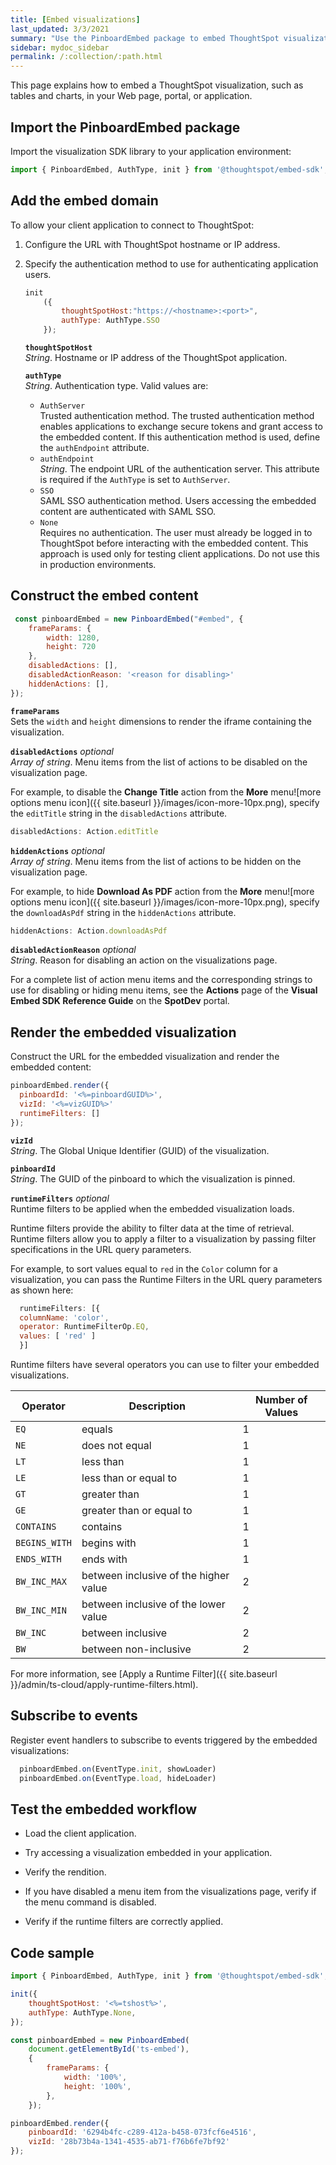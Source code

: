 ```yaml
---
title: [Embed visualizations]
last_updated: 3/3/2021
summary: "Use the PinboardEmbed package to embed ThoughtSpot visualizations in your host application."
sidebar: mydoc_sidebar
permalink: /:collection/:path.html
---
```


This page explains how to embed a ThoughtSpot visualization, such as tables and charts, in your Web page, portal, or application.

## Import the PinboardEmbed package

Import the visualization SDK library to your application environment:

``` javascript
import { PinboardEmbed, AuthType, init } from '@thoughtspot/embed-sdk';
```

## Add the embed domain

To allow your client application to connect to ThoughtSpot:

1.  Configure the URL with ThoughtSpot hostname or IP address.

2.  Specify the authentication method to use for authenticating application users.

    ``` javascript
    init
        ({
            thoughtSpotHost:"https://<hostname>:<port>",
            authType: AuthType.SSO
        });
    ```

    **`thoughtSpotHost`**   
    *String*.  Hostname or IP address of the ThoughtSpot application.

    **`authType`**    
    *String*. Authentication type. Valid values are:

    - `AuthServer`  
      Trusted authentication method. The trusted authentication method enables applications to exchange secure tokens and grant access to the embedded content. If this authentication method is used, define the `authEndpoint` attribute.
    - `authEndpoint`    
      *String*. The endpoint URL of the authentication server. This attribute is required if the `AuthType` is set to `AuthServer`.  
    - `SSO`    
      SAML SSO authentication method. Users accessing the embedded content are authenticated with SAML SSO.
    - `None`  
      Requires no authentication. The user must already be logged in to ThoughtSpot before interacting with the embedded content.
      This approach is used only for testing client applications. Do not use this in production environments.

## Construct the embed content

``` javaScript
 const pinboardEmbed = new PinboardEmbed("#embed", {
    frameParams: {
        width: 1280,
        height: 720
    },
    disabledActions: [],
    disabledActionReason: '<reason for disabling>'
    hiddenActions: [],
});
```

**`frameParams`**  
Sets the `width` and `height` dimensions to render the iframe containing the visualization.

**`disabledActions`** *optional*  
*Array of string*. Menu items from the list of actions to be disabled on the visualization page.

For example, to disable the **Change Title** action from the **More** menu![more options menu icon]({{ site.baseurl }}/images/icon-more-10px.png), specify the `editTitle` string in the `disabledActions` attribute.
```javascript
disabledActions: Action.editTitle
```
**`hiddenActions`** *optional*  
*Array of string*. Menu items from the list of actions to be hidden on the visualization page.

For example, to hide **Download As PDF** action from the **More** menu![more options menu icon]({{ site.baseurl }}/images/icon-more-10px.png), specify the `downloadAsPdf` string in the `hiddenActions` attribute.
```javascript
hiddenActions: Action.downloadAsPdf
```
**`disabledActionReason`** *optional*  
*String*. Reason for disabling an action on the visualizations page.

For a complete list of action menu items and the corresponding strings to use for disabling or hiding menu items, see the **Actions** page of the **Visual Embed SDK Reference Guide** on the **SpotDev** portal.

## Render the embedded visualization

Construct the URL for the embedded visualization and render the embedded content:

``` javaScript
pinboardEmbed.render({
  pinboardId: '<%=pinboardGUID%>',
  vizId: '<%=vizGUID%>'
  runtimeFilters: []
});
```

**`vizId`**  
*String*. The Global Unique Identifier (GUID) of the visualization.

**`pinboardId`**  
*String*. The GUID of the pinboard to which the visualization is pinned.

**`runtimeFilters`** *optional*  
Runtime filters to be applied when the embedded visualization loads.

Runtime filters provide the ability to filter data at the time of retrieval. Runtime filters allow you to apply a filter to a visualization by passing filter specifications in the URL query parameters.

For example, to sort values equal to `red` in the `Color` column for a visualization, you can pass the Runtime Filters in the URL query parameters as shown here:

```javascript
  runtimeFilters: [{
  columnName: 'color',
  operator: RuntimeFilterOp.EQ,
  values: [ 'red' ]
  }]

```
Runtime filters have several operators you can use to filter your embedded visualizations.

| Operator      | Description                           | Number of Values |
|---------------|---------------------------------------|------------------|
| `EQ`          | equals                                | 1                |
| `NE`          | does not equal                        | 1                |
| `LT`          | less than                             | 1                |
| `LE`          | less than or equal to                 | 1                |
| `GT`          | greater than                          | 1                |
| `GE`          | greater than or equal to              | 1                |
| `CONTAINS`    | contains                              | 1                |
| `BEGINS_WITH` | begins with                           | 1                |
| `ENDS_WITH`   | ends with                             | 1                |
| `BW_INC_MAX`  | between inclusive of the higher value | 2                |
| `BW_INC_MIN`  | between inclusive of the lower value  | 2                |
| `BW_INC`      | between inclusive                     | 2                |
| `BW`          | between non-inclusive                 | 2                |

For more information, see [Apply a Runtime Filter]({{ site.baseurl }}/admin/ts-cloud/apply-runtime-filters.html).

## Subscribe to events

Register event handlers to subscribe to events triggered by the embedded visualizations:

``` javascript
  pinboardEmbed.on(EventType.init, showLoader)
  pinboardEmbed.on(EventType.load, hideLoader)
```

## Test the embedded workflow

-   Load the client application.

-   Try accessing a visualization embedded in your application.

-   Verify the rendition.

-   If you have disabled a menu item from the visualizations page, verify if the menu command is disabled.

-   Verify if the runtime filters are correctly applied.

## Code sample

``` javascript
import { PinboardEmbed, AuthType, init } from '@thoughtspot/embed-sdk';

init({
    thoughtSpotHost: '<%=tshost%>',
    authType: AuthType.None,
});

const pinboardEmbed = new PinboardEmbed(
    document.getElementById('ts-embed'),
    {
        frameParams: {
            width: '100%',
            height: '100%',
        },
    });

pinboardEmbed.render({
    pinboardId: '6294b4fc-c289-412a-b458-073fcf6e4516',
    vizId: '28b73b4a-1341-4535-ab71-f76b6fe7bf92'
});
```
